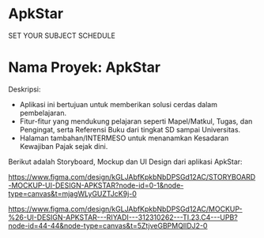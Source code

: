 # ApkStar
SET YOUR SUBJECT SCHEDULE

# Nama Proyek: ApkStar

Deskripsi:  
- Aplikasi ini bertujuan untuk memberikan solusi cerdas dalam pembelajaran.
- Fitur-fitur yang mendukung pelajaran seperti Mapel/Matkul, Tugas, dan Pengingat, serta Referensi Buku dari tingkat SD sampai Universitas.
- Halaman tambahan/INTERMESO untuk menanamkan Kesadaran Kewajiban Pajak sejak dini.

Berikut adalah Storyboard, Mockup dan UI Design dari aplikasi ApkStar:

https://www.figma.com/design/kGLJAbfKpkbNbDPSGd12AC/STORYBOARD-MOCKUP-UI-DESIGN-APKSTAR?node-id=0-1&node-type=canvas&t=mjagWLyGUZTJcK9j-0

https://www.figma.com/design/kGLJAbfKpkbNbDPSGd12AC/MOCKUP-%26-UI-DESIGN-APKSTAR---RIYADI---312310262---TI.23.C4---UPB?node-id=44-44&node-type=canvas&t=5ZtjveGBPMQIlDJ2-0



